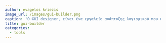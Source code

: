 ```yaml
---
author: evagelos kriezis
image_url: /images/gui-builder.png
caption: 'Ο GUI designer, είναι ένα εργαλείο ανάπτυξης λογισμικού που απλοποιεί τη δημιουργία GUI, επιτρέποντας στον σχεδιαστή να οργανώνει γραφικά στοιχεία ελέγχου χρησιμοποιώντας drag-and-drop λειτουργία. Χωρίς έναν GUI designer, για να σχεδιαστεί ένα GUI, θα πρέπει να γίνει χειροκίνητα δηλαδή γράφοντας τον πηγαίο κώδικα και τις παραμέτρους κάθε widget χωρίς οπτική ανάδραση μέχρι να τρέξει το πρόγραμμα ο σχεδιαστής.'
title: gui-builder
categories:
  - tools
---
```

